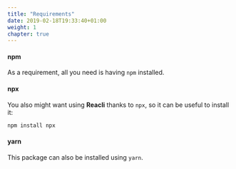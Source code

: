 ```yaml
---
title: "Requirements"
date: 2019-02-18T19:33:40+01:00
weight: 1
chapter: true
---
```


#### npm
As a requirement, all you need is having `npm` installed.

#### npx
You also might want using **Reacli** thanks to `npx`, so it can be useful to install it:

```bash
npm install npx
```

#### yarn
This package can also be installed using `yarn`.